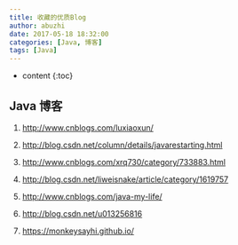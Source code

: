 ```yaml
---
title: 收藏的优质Blog
author: abuzhi
date: 2017-05-18 18:32:00
categories: [Java, 博客]
tags: [Java]
---
```

* content
{:toc}




## Java 博客


1. <http://www.cnblogs.com/luxiaoxun/>

2. <http://blog.csdn.net/column/details/javarestarting.html>

3. <http://www.cnblogs.com/xrq730/category/733883.html>

4. <http://blog.csdn.net/liweisnake/article/category/1619757>

5. <http://www.cnblogs.com/java-my-life/>

6. <http://blog.csdn.net/u013256816>

7. <https://monkeysayhi.github.io/>

